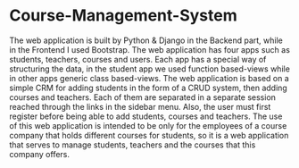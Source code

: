 # Course-Management-System

The web application is built by Python & Django in the Backend part, while in the Frontend I used Bootstrap. The web application has four apps such as students, teachers, courses and users. Each app has a special way of structuring the data, in the student app we used function based-views while in other apps generic class based-views. The web application is based on a simple CRM for adding students in the form of a CRUD system, then adding courses and teachers. Each of them are separated in a separate session reached through the links in the sidebar menu. Also, the user must first register before being able to add students, courses and teachers. The use of this web application is intended to be only for the employees of a course company that holds different courses for students, so it is a web application that serves to manage students, teachers and the courses that this company offers.
